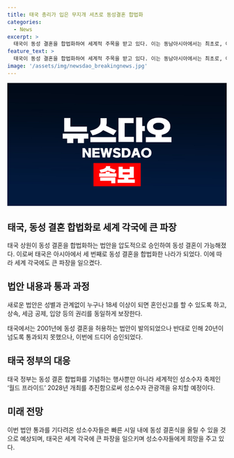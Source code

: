```yaml
---
title: 태국 총리가 입은 무지개 셔츠로 동성결혼 합법화
categories:
  - News
excerpt: >
  태국이 동성 결혼을 합법화하여 세계적 주목을 받고 있다. 이는 동남아시아에서는 최초로, 아시아에서는 세 번째로 이뤄진 일이다. 성소수자들의 권리를 존중하고 인권과 성평등을 증진하는 태국의 노력은 긍정적으로 평가되고 있다. 이에 따라 세계적인 성소수자 축제인 월드 프라이드 개최를 추진하고, 세계 각국으로부터 성소수자 관광객을 유치할 예정이다. 이에 따라 태국 내 동성 결혼이 대대적으로 이뤄지고 있으며, 정부 또한 이를 적극적으로 지지하고 나선다.
feature_text: >
  태국이 동성 결혼을 합법화하여 세계적 주목을 받고 있다. 이는 동남아시아에서는 최초로, 아시아에서는 세 번째로 이뤄진 일이다. 성소수자들의 권리를 존중하고 인권과 성평등을 증진하는 태국의 노력은 긍정적으로 평가되고 있다. 이에 따라 세계적인 성소수자 축제인 월드 프라이드 개최를 추진하고, 세계 각국으로부터 성소수자 관광객을 유치할 예정이다. 이에 따라 태국 내 동성 결혼이 대대적으로 이뤄지고 있으며, 정부 또한 이를 적극적으로 지지하고 나선다.
image: '/assets/img/newsdao_breakingnews.jpg'
---
```


<p><img src="/assets/img/newsdao_breakingnews.jpg" alt="pcversion 속보" /></p>

<h2 data-ke-size="size26">태국, 동성 결혼 합법화로 세계 각국에 큰 파장</h2>

<p data-ke-size="size16">태국 상원이 동성 결혼을 합법화하는 법안을 압도적으로 승인하여 동성 결혼이 가능해졌다. 이로써 태국은 아시아에서 세 번째로 동성 결혼을 합법화한 나라가 되었다. 이에 따라 세계 각국에도 큰 파장을 일으켰다.</p>

<h2 data-ke-size="size24">법안 내용과 통과 과정</h2>

<p data-ke-size="size16">새로운 법안은 성별과 관계없이 누구나 18세 이상이 되면 혼인신고를 할 수 있도록 하고, 상속, 세금 공제, 입양 등의 권리를 동일하게 보장한다.</p>

<p data-ke-size="size16">태국에서는 2001년에 동성 결혼을 허용하는 법안이 발의되었으나 반대로 인해 20년이 넘도록 통과되지 못했으나, 이번에 드디어 승인되었다.</p>

<h2 data-ke-size="size24">태국 정부의 대응</h2>

<p data-ke-size="size16">태국 정부는 동성 결혼 합법화를 기념하는 행사뿐만 아니라 세계적인 성소수자 축제인 ‘월드 프라이드’ 2028년 개최를 추진함으로써 성소수자 관광객을 유치할 예정이다.</p>

<h2 data-ke-size="size24">미래 전망</h2>

<p data-ke-size="size16">이번 법안 통과를 기다려온 성소수자들은 빠른 시일 내에 동성 결혼식을 올릴 수 있을 것으로 예상되며, 태국은 세계 각국에 큰 파장을 일으키며 성소수자들에게 희망을 주고 있다.</p>

